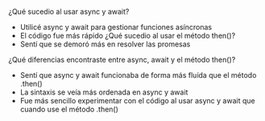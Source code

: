 ¿Qué sucedio al usar async y await?
- Utilicé async y await para gestionar funciones asíncronas 
- El código fue más rápido
¿Qué sucedio al usar el método then()?
- Sentí que se demoró más en resolver las promesas 

¿Qué diferencias encontraste entre async, await y el método then()?
- Sentí que async y await funcionaba de forma más fluída que el método .then()
- La sintaxis se veía más ordenada en async y await 
- Fue más sencillo experimentar con el código al usar async y await que cuando use el método .then()